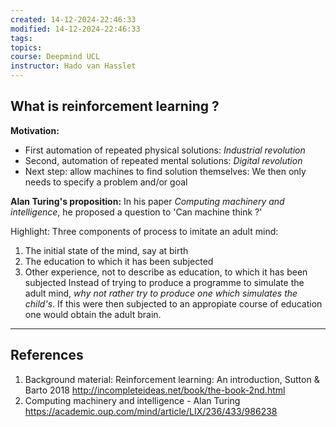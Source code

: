 ```yaml
---
created: 14-12-2024-22:46:33
modified: 14-12-2024-22:46:33
tags: 
topics: 
course: Deepmind UCL
instructor: Hado van Hasslet
---
```

## What is reinforcement learning ?

**Motivation:**
- First automation of repeated physical solutions: *Industrial revolution* 
- Second, automation of repeated mental solutions: *Digital revolution*
- Next step: allow machines to find solution themselves: We then only needs to specify a problem and/or goal

**Alan Turing's proposition:**
In his paper *Computing machinery and intelligence*, he proposed a question to 'Can machine think ?'

Highlight: Three components of process to imitate an adult mind:
1. The initial state of the mind, say at birth
2. The education to which it has been subjected
3. Other experience, not to describe as education, to which it has been subjected
Instead of trying to produce a programme to simulate the adult mind, *why not rather try to produce one which simulates the child's*. If this were then subjected to an appropiate course of education one would obtain the adult brain.



---
## References
1. Background material: Reinforcement learning: An introduction, Sutton & Barto 2018 http://incompleteideas.net/book/the-book-2nd.html
2. Computing machinery and intelligence - Alan Turing https://academic.oup.com/mind/article/LIX/236/433/986238
